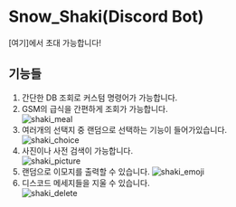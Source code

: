 
# Snow_Shaki(Discord Bot)

[여기]에서 초대 가능합니다!

## 기능들
1. 간단한 DB 조회로 커스텀 명령어가 가능합니다.  
2. GSM의 급식을 간편하게 조회가 가능합니다.  
![shaki_meal](https://user-images.githubusercontent.com/64676070/124094166-7ac96a00-da93-11eb-856f-cb58076aabad.gif)
3. 여러개의 선택지 중 랜덤으로 선택하는 기능이 들어가있습니다.  
![shaki_choice](https://user-images.githubusercontent.com/64676070/124095292-7baecb80-da94-11eb-95d1-db0d3e9368e9.gif)
4. 사진이나 사전 검색이 가능합니다.  
![shaki_picture](https://user-images.githubusercontent.com/64676070/124095306-7f425280-da94-11eb-9248-7e268680cf31.gif)
5. 랜덤으로 이모지를 출력할 수 있습니다. 
![shaki_emoji](https://user-images.githubusercontent.com/64676070/124095274-78b3db00-da94-11eb-9814-9d45387aad64.gif)
6. 디스코드 메세지들을 지울 수 있습니다.  
![shaki_delete](https://user-images.githubusercontent.com/64676070/124094711-fd522980-da93-11eb-8e16-b8330930d28f.gif)
